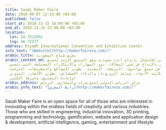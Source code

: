 ```yaml
---
title: Saudi Maker Faire
date: 2018-08-07 12:33:00 +03:00
published: false
start_at: 2018-11-15 16:00:00 +03:00
end_at: 2018-11-16 23:00:00 +03:00
location:
  lat: 24.7513952
  lng: 46.72377
address: Riyadh International Convention and Exhibition Center
info_text: "[Website](http://makerfairesa.com/)"
arabic_title: معرض صُناع السعودية
arabic_content_md: مهرجان عالمي للاحتفال بإبداع أيادٍ سعودية.وهو المتسع الرحب لجميع
  المهتمين بالإبداع في شتى المجالات، ذوو المهارات والابتكارات المختلفة التي تتضمن
  الهندسة، الصناعة في جميع نواحيها، البرمجة، التقنية، تطوير المواقع والتطبيقات، الترفيه،
  الطباعة ثلاثية الأبعاد، صناعة الروبوتات والذكاء الاصطناعي، تطوير الألعاب، التدوير
  وإعادة التصنيع… وغيرها الكثير!
arabic_address: مركز الرياض الدولي للمؤتمرات والمعارض، الرياض
arabic_info_text: "[رابط المعرض](http://makerfairesa.com/)"
---
```


Saudi Maker Faire is an open space for all of those who are interested in innovating within the endless fields of creativity and various industries. Those who are skilled in engineering, industrial innovation, 3D printing, programming and technology, gamification, website and application design & development, artificial intelligence, gaming, entertainment and lifestyle